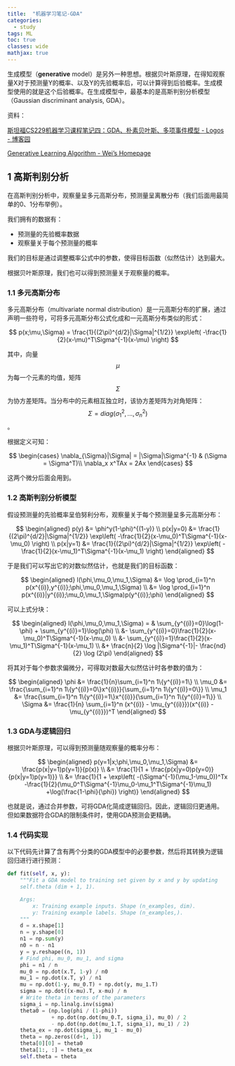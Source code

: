 ```yaml
---
title:  "机器学习笔记-GDA"
categories:
  - study
tags: ML
toc: true
classes: wide
mathjax: true
---
```


生成模型（**generative** model）是另外一种思想。根据贝叶斯原理，在得知观察量X对于预测量Y的概率、以及Y的先验概率后，可以计算得到后验概率。生成模型使用的就是这个后验概率。在生成模型中，最基本的是高斯判别分析模型（Gaussian discriminant analysis, GDA）。

资料：

[斯坦福CS229机器学习课程笔记四：GDA、朴素贝叶斯、多项事件模型 - Logos - 博客园](https://www.cnblogs.com/logosxxw/p/4651435.html)

[Generative Learning Algorithm - Wei’s Homepage](https://wei2624.github.io/MachineLearning/sv_generative_model/)



## 1 高斯判别分析

在高斯判别分析中，观察量呈多元高斯分布，预测量呈离散分布（我们后面用最简单的0、1分布举例）。

我们拥有的数据有：

* 预测量的先验概率数据
* 观察量关于每个预测量的概率

我们的目标是通过调整概率公式中的参数，使得目标函数（似然估计）达到最大。

根据贝叶斯原理，我们也可以得到预测量关于观察量的概率。



### 1.1 多元高斯分布

多元高斯分布（multivariate normal distribution）是一元高斯分布的扩展，通过声明一些符号，可将多元高斯分布公式化成和一元高斯分布类似的形式：

$$
p(x;\mu,\Sigma) = \frac{1}{(2\pi)^{d/2}|\Sigma|^{1/2}}
\exp\left(
-\frac{1}{2}(x-\mu)^T\Sigma^{-1}(x-\mu)
\right)
$$

其中，向量 $$\mu$$ 为每一个元素的均值，矩阵 $$\Sigma$$ 为协方差矩阵。当分布中的元素相互独立时，该协方差矩阵为对角矩阵：$$ \Sigma=diag(\sigma_1^2, ..., \sigma_n^2)$$ 。

根据定义可知：

$$
\begin{cases}
\nabla_{\Sigma}|\Sigma| = |\Sigma|\Sigma^{-1} & (\Sigma = \Sigma^T)\\
\nabla_x x^TAx = 2Ax
\end{cases}
$$

这两个微分后面会用到。

### 1.2 高斯判别分析模型

假设预测量的先验概率呈伯努利分布，观察量关于每个预测量呈多元高斯分布：

$$
\begin{aligned}
p(y) &= \phi^y(1-\phi)^{(1-y)} \\
p(x|y=0) &= \frac{1}{(2\pi)^{d/2}|\Sigma|^{1/2}}
\exp\left(
-\frac{1}{2}(x-\mu_0)^T\Sigma^{-1}(x-\mu_0)
\right) \\
p(x|y=1) &= \frac{1}{(2\pi)^{d/2}|\Sigma|^{1/2}}
\exp\left(
-\frac{1}{2}(x-\mu_1)^T\Sigma^{-1}(x-\mu_1)
\right)
\end{aligned}
$$

于是我们可以写出它的对数似然估计，也就是我们的目标函数：

$$
\begin{aligned}
l(\phi,\mu_0,\mu_1,\Sigma) 
&= \log \prod_{i=1}^n p(x^{(i)},y^{(i)};\phi,\mu_0,\mu_1,\Sigma) \\
&= \log \prod_{i=1}^n p(x^{(i)}|y^{(i)};\mu_0,\mu_1,\Sigma)p(y^{(i)};\phi)
\end{aligned}
$$

可以上式分块：

$$
\begin{aligned}
l(\phi,\mu_0,\mu_1,\Sigma) = 
 & \sum_{y^{(i)}=0}\log(1-\phi) + \sum_{y^{(i)}=1}\log(\phi) \\
 &- \sum_{y^{(i)}=0}\frac{1}{2}(x-\mu_0)^T\Sigma^{-1}(x-\mu_0) \\
 &- \sum_{y^{(i)}=1}\frac{1}{2}(x-\mu_1)^T\Sigma^{-1}(x-\mu_1) \\
 &+ \frac{n}{2} \log |\Sigma^{-1}|- \frac{nd}{2} \log (2\pi) 
 \end{aligned}
$$

将其对于每个参数求偏微分，可得取对数最大似然估计时各参数的值为：

$$
\begin{aligned}
\phi &= \frac{1}{n}\sum_{i=1}^n 1\{y^{(i)}=1\} \\
\mu_0 &= \frac{\sum_{i=1}^n 1\{y^{(i)}=0\}x^{(i)}}{\sum_{i=1}^n 1\{y^{(i)}=0\}} \\ 
\mu_1 &= \frac{\sum_{i=1}^n 1\{y^{(i)}=1\}x^{(i)}}{\sum_{i=1}^n 1\{y^{(i)}=1\}} \\ 
\Sigma &= \frac{1}{n} \sum_{i=1}^n (x^{(i)} - \mu_{y^{(i)}})(x^{(i)} - \mu_{y^{(i)}})^T
\end{aligned}
$$



### 1.3 GDA与逻辑回归

根据贝叶斯原理，可以得到预测量随观察量的概率分布：

$$
\begin{aligned}
p(y=1|x;\phi,\mu_0,\mu_1,\Sigma) &= \frac{p(x|y=1)p(y=1)}{p(x)} \\
&= \frac{1}{1 + \frac{p(x|y=0)p(y=0)}{p(x|y=1)p(y=1)}} \\ 
&= \frac{1}{1 + \exp\left(
-(\Sigma^{-1}(\mu_1-\mu_0))^Tx
-\frac{1}{2}(\mu_0^T\Sigma^{-1}\mu_0-\mu_1^T\Sigma^{-1}\mu_1)
+\log(\frac{1-\phi}{\phi})
\right)}
\end{aligned}
$$

也就是说，通过合并参数，可将GDA化简成逻辑回归。因此，逻辑回归更通用。但如果数据符合GDA的限制条件时，使用GDA预测会更精确。

### 1.4 代码实现

以下代码先计算了含有两个分类的GDA模型中的必要参数，然后将其转换为逻辑回归进行进行预测：

```python
def fit(self, x, y):
    """Fit a GDA model to training set given by x and y by updating
    self.theta (dim + 1, 1).

    Args:
        x: Training example inputs. Shape (n_examples, dim).
        y: Training example labels. Shape (n_examples,).
    """
    d = x.shape[1]
    n = y.shape[0]
    n1 = np.sum(y)
    n0 = n - n1
    y = y.reshape((n, 1))
    # Find phi, mu_0, mu_1, and sigma
    phi = n1 / n
    mu_0 = np.dot(x.T, 1-y) / n0
    mu_1 = np.dot(x.T, y) / n1
    mu = np.dot(1-y, mu_0.T) + np.dot(y, mu_1.T)
    sigma = np.dot((x-mu).T, x-mu) / n
    # Write theta in terms of the parameters
    sigma_i = np.linalg.inv(sigma)
    theta0 = (np.log(phi / (1-phi))
              + np.dot(np.dot(mu_0.T, sigma_i), mu_0) / 2
              - np.dot(np.dot(mu_1.T, sigma_i), mu_1) / 2)
    theta_ex = np.dot(sigma_i, mu_1 - mu_0)
    theta = np.zeros((d+1, 1))
    theta[0][0] = theta0
    theta[1:, :] = theta_ex
    self.theta = theta
```

